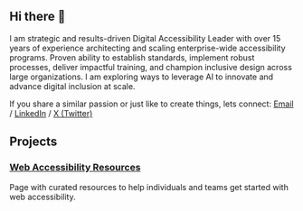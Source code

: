 ## Hi there 👋

I am strategic and results-driven Digital Accessibility Leader with over 15 years of experience architecting and scaling enterprise-wide accessibility programs. Proven ability to establish standards, implement robust processes, deliver impactful training, and champion inclusive design across large organizations. I am exploring ways to leverage AI to innovate and advance digital inclusion at scale.

If you share a similar passion or just like to create things, lets connect:
<a href="mailto:vinod.tiwari@outlook.com" rel="noopener">Email</a> / <a href="https://www.linkedin.com/in/vinod-a11y/" target="_blank" rel="noopener">LinkedIn</a> / <a href="https://x.com/vinodt_" target="_blank" rel="noopener">X (Twitter)</a>

## Projects

### [Web Accessibility Resources](https://v4build.github.io/accessibility/)
Page with curated resources to help individuals and teams get started with web accessibility.

<!--
**v4build/v4build** is a ✨ _special_ ✨ repository because its `README.md` (this file) appears on your GitHub profile.

Here are some ideas to get you started:

- 🔭 I’m currently working on ...
- 🌱 I’m currently learning ...
- 👯 I’m looking to collaborate on ...
- 🤔 I’m looking for help with ...
- 💬 Ask me about ...
- 📫 How to reach me: ...
- 😄 Pronouns: ...
- ⚡ Fun fact: ...
-->
